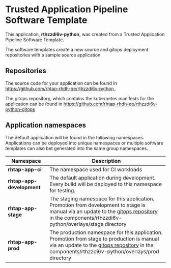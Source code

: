 # Trusted Application Pipeline Software Template

This application, **rthzzdi6v-python**, was created from a Trusted Application Pipeline Software Template.

The software templates create a new source and gitops deployment repositories with a sample source application. 

## Repositories

The source code for your application can be found in [https://github.com/rhtap-rhdh-qe/rthzzdi6v-python ](https://github.com/rhtap-rhdh-qe/rthzzdi6v-python ).
 
The gitops repository, which contains the kubernetes manifests for the application can be found in 
[https://github.com/rhtap-rhdh-qe/rthzzdi6v-python-gitops ](https://github.com/rhtap-rhdh-qe/rthzzdi6v-python-gitops ) 

## Application namespaces 

The default application will be found in the following namespaces. Applications can be deployed into unique namespaces or multiple software templates can also bet generated into the same group namespaces.  

|  Namespace   |  Description   |  
| -------- | -------- |
| **rhtap-app-ci** | The namespace used for CI workloads |
| **rhtap-app-development** | The default application during development. Every build will be deployed to this namespace for testing. |
| **rhtap-app-stage** | The staging namespace for this application. Promotion from development to stage is manual via an update to the [gitops repository](https://github.com/rhtap-rhdh-qe/rthzzdi6v-python-gitops ) in the components/rthzzdi6v-python/overlays/stage directory |
| **rhtap-app-prod** | The production namespace for this application. Promotion from stage to production is manual via an update to the [gitops repository](https://github.com/rhtap-rhdh-qe/rthzzdi6v-python-gitops ) in the components/rthzzdi6v-python/overlays/prod directory |